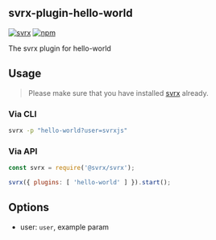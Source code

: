 svrx-plugin-hello-world
---

[![svrx](https://img.shields.io/badge/svrx-plugin-%23ff69b4?style=flat-square)](https://svrx.io/)
[![npm](https://img.shields.io/npm/v/svrx-plugin-hello-world.svg?style=flat-square)](https://www.npmjs.com/package/svrx-plugin-hello-world)

The svrx plugin for hello-world

## Usage

> Please make sure that you have installed [svrx](https://svrx.io/) already.

### Via CLI

```bash
svrx -p "hello-world?user=svrxjs"
```

### Via API

```js
const svrx = require('@svrx/svrx');

svrx({ plugins: [ 'hello-world' ] }).start();
```

## Options

- user: `user`, example param
